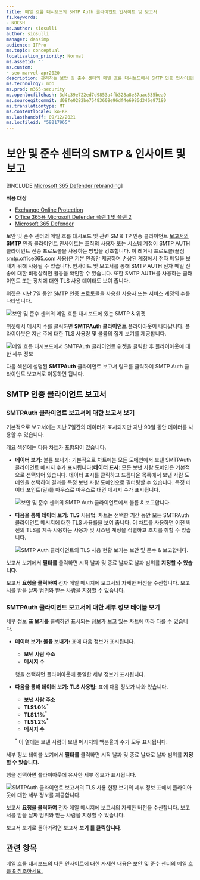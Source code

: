 ```yaml
---
title: 메일 흐름 대시보드의 SMTP Auth 클라이언트 인사이트 및 보고서
f1.keywords:
- NOCSH
ms.author: siosulli
author: siosulli
manager: dansimp
audience: ITPro
ms.topic: conceptual
localization_priority: Normal
ms.assetid: ''
ms.custom:
- seo-marvel-apr2020
description: 관리자는 보안 및 준수 센터의 메일 흐름 대시보드에서 SMTP 인증 인사이트를 사용하여 보고를 통해 조직의 전자 메일 보낸 사람이 SMTP AUTH(인증된 SM & TP AUTH)를 사용하여 전자 메일 메시지를 보내는지 모니터링하는 방법을 배울 수 있습니다.
ms.technology: mdo
ms.prod: m365-security
ms.openlocfilehash: 3d4c39e722ed7d9853a4fb328a8e87aac535bea9
ms.sourcegitcommit: d08fe0282be75483608e96df4e6986d346e97180
ms.translationtype: MT
ms.contentlocale: ko-KR
ms.lasthandoff: 09/12/2021
ms.locfileid: "59217965"
---
```

# <a name="smtp-auth-clients-insight-and-report-in-the-security--compliance-center"></a>보안 및 준수 센터의 SMTP & 인사이트 및 보고

[!INCLUDE [Microsoft 365 Defender rebranding](../includes/microsoft-defender-for-office.md)]

**적용 대상**
- [Exchange Online Protection](exchange-online-protection-overview.md)
- [Office 365용 Microsoft Defender 플랜 1 및 플랜 2](defender-for-office-365.md)
- [Microsoft 365 Defender](../defender/microsoft-365-defender.md)

보안 및 준수 센터의 메일 [](mail-flow-insights-v2.md) 흐름 대시보드 및 관련 SM & TP 인증 클라이언트 [보고서의](https://protection.office.com) **SMTP** 인증 클라이언트 인사이트는 조직의 사용자 또는 시스템 계정이 SMTP AUTH 클라이언트 전송 프로토콜을 사용하는 방법을 강조합니다. [](#smtp-auth-clients-report) 이 레거시 프로토콜(끝점 smtp.office365.com 사용)은 기본 인증만 제공하며 손상된 계정에서 전자 메일을 보내기 위해 사용될 수 있습니다. 인사이트 및 보고서를 통해 SMTP AUTH 전자 메일 전송에 대한 비정상적인 활동을 확인할 수 있습니다. 또한 SMTP AUTH를 사용하는 클라이언트 또는 장치에 대한 TLS 사용 데이터도 보여 줍니다.

위젯은 지난 7일 동안 SMTP 인증 프로토콜을 사용한 사용자 또는 서비스 계정의 수를 나타냅니다.

![보안 및 준수 센터의 메일 흐름 대시보드에 있는 SMTP & 위젯](../../media/mfi-smtp-auth-clients-report-widget.png)

위젯에서 메시지 수를 클릭하면 **SMTPAuth 클라이언트** 플라이아웃이 나타납니다. 플라이아웃은 지난 주에 대한 TLS 사용량 및 볼륨의 집계 보기를 제공합니다.

![메일 흐름 대시보드에서 SMTPAuth 클라이언트 위젯을 클릭한 후 플라이아웃에 대한 세부 정보](../../media/mfi-smtp-auth-clients-report-details.png)

다음 섹션에 설명된 **SMTPAuth** 클라이언트 보고서 링크를 클릭하여 SMTP Auth 클라이언트 보고서로 이동하면 됩니다.

## <a name="smtp-auth-clients-report"></a>SMTP 인증 클라이언트 보고서

### <a name="report-view-for-the-smtp-auth-clients-report"></a>SMTPAuth 클라이언트 보고서에 대한 보고서 보기

기본적으로 보고서에는 지난 7일간의 데이터가 표시되지만 지난 90일 동안 데이터를 사용할 수 있습니다.

개요 섹션에는 다음 차트가 포함되어 있습니다.

- **데이터 보기:** 볼륨 보내기: 기본적으로 차트에는 모든 도메인에서 보낸 SMTPAuth 클라이언트 메시지 수가 표시됩니다(**데이터 표시:** 모든 보낸 사람 도메인은 기본적으로 선택되어 있습니다. 데이터 표시를 클릭하고 드롭다운 목록에서  보낸 사람 도메인을 선택하여 결과를 특정 보낸 사람 도메인으로 필터링할 수 있습니다. 특정 데이터 포인트(일)를 마우스로 마우스로 대면 메시지 수가 표시됩니다.

  ![보안 및 준수 센터의 SMTP Auth 클라이언트에서 볼륨 & 보고합니다.](../../media/mfi-smtp-auth-clients-report-sending-volume-view.png)

- **다음을 통해 데이터 보기: TLS** 사용법: 차트는 선택한 기간 동안 모든 SMTPAuth 클라이언트 메시지에 대한 TLS 사용률을 보여 줍니다. 이 차트를 사용하면 이전 버전의 TLS를 계속 사용하는 사용자 및 시스템 계정을 식별하고 조치를 취할 수 있습니다.

  ![SMTP Auth 클라이언트의 TLS 사용 현황 보기는 보안 및 준수 & 보고합니다.](../../media/mfi-smtp-auth-clients-report-tls-usage-view.png)

보고서 보기에서 **필터를** 클릭하면 시작 날짜 및  종료 날짜로 날짜 범위를 **지정할 수 있습니다.**

보고서 **요청을 클릭하여** 전자 메일 메시지에 보고서의 자세한 버전을 수신합니다. 보고서를 받을 날짜 범위와 받는 사람을 지정할 수 있습니다.

### <a name="details-table-view-for-the-smtp-auth-clients-report"></a>SMTPAuth 클라이언트 보고서에 대한 세부 정보 테이블 보기

세부 정보 **표 보기를** 클릭하면 표시되는 정보가 보고 있는 차트에 따라 다를 수 있습니다.

- **데이터 보기: 볼륨 보내기:** 표에 다음 정보가 표시됩니다.

  - **보낸 사람 주소**
  - **메시지 수**

  행을 선택하면 플라이아웃에 동일한 세부 정보가 표시됩니다.

- **다음을 통해 데이터 보기: TLS 사용법:** 표에 다음 정보가 나와 있습니다.

  - **보낸 사람 주소**
  - **TLS1.0%**<sup>\*</sup>
  - **TLS1.1%**<sup>\*</sup>
  - **TLS1.2%**<sup>\*</sup>
  - **메시지 수**

  <sup>\*</sup> 이 열에는 보낸 사람이 보낸 메시지의 백분율과 수가 모두 표시됩니다.

세부 정보 테이블 보기에서 **필터를** 클릭하면 시작 날짜  및 종료 날짜로 날짜 범위를 **지정할 수 있습니다.**

행을 선택하면 플라이아웃에 유사한 세부 정보가 표시됩니다.

![SMTPAuth 클라이언트 보고서의 TLS 사용 현황 보기의 세부 정보 표에서 플라이아웃에 대한 세부 정보를 제공합니다.](../../media/mfi-smtp-auth-clients-report-tls-usage-view-view-details-table-details.png)

보고서 **요청을 클릭하여** 전자 메일 메시지에 보고서의 자세한 버전을 수신합니다. 보고서를 받을 날짜 범위와 받는 사람을 지정할 수 있습니다.

보고서 보기로 돌아가려면 보고서 **보기 를 클릭합니다.**

## <a name="related-topics"></a>관련 항목

메일 흐름 대시보드의 다른 인사이트에 대한 자세한 내용은 보안 및 준수 센터의 메일 [흐름 & 참조하세요.](mail-flow-insights-v2.md)
